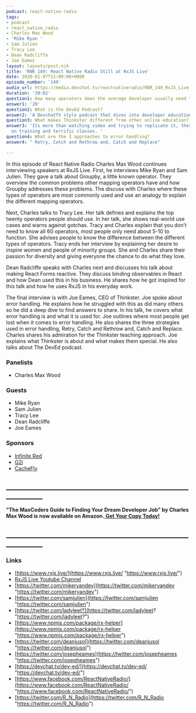 ```yaml
---
podcast: react-native-radio
tags:
- podcast
- react_native_radio
- Charles Max Wood
- 'Mike Ryan '
- Sam Julien
- Tracy Lee
- Dean Radcliffe
- Joe Eames
layout: layouts/post.njk
title: 'RNR 149: React Native Radio Still at RxJS Live'
date: 2020-01-07T11:00:00+0000
episode_number: '149'
audio_url: https://media.devchat.tv/reactnativeradio/RNR_149_RxJS_Live.mp3
duration: '39:02'
question1: How many operators does the average developer usually need to know?
answer1: '20'
question2: What is the DevEd Podcast?
answer2: 'A DevchatTV style podcast that dives into developer education. '
question3: What makes Thinkster different from other online education?
answer3: 'Its more than watching video and trying to replicate it, they have hands
  on training and terrific classes. '
question4: What are the 3 approaches to error handling?
answer4: " Retry, Catch and Rethrow and, Catch and Replace"

---
```

In this episode of React Native Radio Charles Max Wood continues interviewing speakers at RxJS Live. First, he interviews Mike Ryan and Sam Julien. They gave a talk about Groupby, a little known operator. They overview the common problems other mapping operators have and how Groupby addresses these problems. The discuss with Charles where these types of operators are most commonly used and use an analogy to explain the different mapping operators.

Next, Charles talks to Tracy Lee. Her talk defines and explains the top twenty operators people should use. In her talk, she shows real-world use cases and warns against gotchas. Tracy and Charles explain that you don’t need to know all 60 operators, most people only need about 5-10 to function. She advises people to know the difference between the different types of operators. Tracy ends her interview by explaining her desire to inspire women and people of minority groups. She and Charles share their passion for diversity and giving everyone the chance to do what they love.

Dean Radcliffe speaks with Charles next and discusses his talk about making React Forms reactive. They discuss binding observables in React and how Dean used this in his business. He shares how he got inspired for this talk and how he uses RxJS in his everyday work.

The final interview is with Joe Eames, CEO of Thinkster. Joe spoke about error handling. He explains how he struggled with this as did many others so he did a deep dive to find answers to share. In his talk, he covers what error handling is and what it is used for. Joe outlines where most people get lost when it comes to error handling. He also shares the three strategies used in error handling, Retry, Catch and Rethrow and, Catch and Replace. Charles shares his admiration for the Thinkster teaching approach. Joe explains what Thinkster is about and what makes them special. He also talks about The DevEd podcast.

### **Panelists**

* Charles Max Wood

### **Guests**

* Mike Ryan
* Sam Julien
* Tracy Lee
* Dean Radcliffe
* Joe Eames

### **Sponsors**

* [Infinite Red](http://radio.infinite.red/)
* [G2i](https://www.g2i.co/?utm_source=React_Native_Radio&utm_medium=Podcast)
* [CacheFly](https://www.cachefly.com/)

## **____________________________________________________________**

**"The MaxCoders Guide to Finding Your Dream Developer Job" by Charles Max Wood is now available on Amazon.**[ **Get Your Copy Today!**](https://www.amazon.com/gp/product/B081MBL5C9/ref=as_li_ss_tl?ie=UTF8&linkCode=sl1&tag=devchattv-20&linkId=9d61363241636e2546ef46abba198746&language=en_US)

## **____________________________________________________________**

### **Links**

* [https://www.rxjs.live/](https://www.rxjs.live/ "https://www.rxjs.live/")
* [RxJS Live Youtube Channel](https://www.youtube.com/channel/UCmvhqGbbqkhJ63V3g-l-5Gg)
* [https://twitter.com/mikeryandev](https://twitter.com/mikeryandev "https://twitter.com/mikeryandev")
* [https://twitter.com/samjulien](https://twitter.com/samjulien "https://twitter.com/samjulien")
* [https://twitter.com/ladyleet?](https://twitter.com/ladyleet? "https://twitter.com/ladyleet?")
* [https://www.npmjs.com/package/rx-helper](https://www.npmjs.com/package/rx-helper "https://www.npmjs.com/package/rx-helper")
* [https://twitter.com/deaniusol](https://twitter.com/deaniusol "https://twitter.com/deaniusol")
* [https://twitter.com/josepheames](https://twitter.com/josepheames "https://twitter.com/josepheames")
* [https://devchat.tv/dev-ed/](https://devchat.tv/dev-ed/ "https://devchat.tv/dev-ed/")
* [https://www.facebook.com/ReactNativeRadio/](https://www.facebook.com/ReactNativeRadio/ "https://www.facebook.com/ReactNativeRadio/")
* [https://twitter.com/R_N_Radio](https://twitter.com/R_N_Radio "https://twitter.com/R_N_Radio")